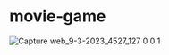 # movie-game
![Capture web_9-3-2023_4527_127 0 0 1](https://user-images.githubusercontent.com/75976059/223924834-e457dcb2-8003-42dd-9be1-09f6327eec56.jpeg)
